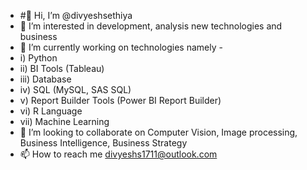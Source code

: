 
- #👋 Hi, I’m @divyeshsethiya
- 👀 I’m interested in development, analysis new technologies and business
- 🌱 I’m currently working on technologies namely -
- i) Python
- ii) BI Tools (Tableau)
- iii) Database
- iv) SQL (MySQL, SAS SQL)
- v) Report Builder Tools (Power BI Report Builder)
- vi) R Language
- vii) Machine Learning
- 💞️ I’m looking to collaborate on Computer Vision, Image processing, Business Intelligence, Business Strategy
- 📫 How to reach me divyeshs1711@outlook.com
